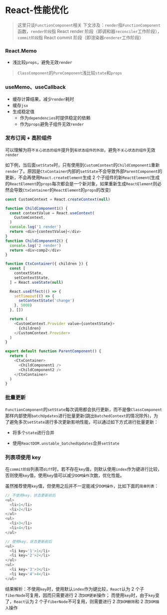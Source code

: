 # React-性能优化

> 这里只谈`FunctionComponent`相关
> 下文涉及：`render`指`FunctionComponent`函数，`render阶段`指 React render 阶段（即调和器`reconciler`工作阶段），`commit阶段`指 React commit 阶段（即渲染器`renderer`工作阶段）

### React.Memo

- 浅比较`props`，避免无效`render`

> `ClassComponent`的`PureComponent`浅比较`state`和`props`

### useMemo、useCallback

- 缓存计算结果，减少`render`耗时
- 缓存`jsx`
- 生成稳定值
  - 作为`dependencies`时提供稳定的依赖
  - 作为`props`避免子组件无效`render`

### 发布订阅 + 高阶组件

可以理解为将`不关心状态的组件`提升到`有状态组件的外部`，避免`不关心状态的组件`无效`render`

如下例，当后面`setState`时，只有使用到`CustomContext`的`ChildComponent1`重新`render`了。原因是`CtxContainer`内部的`setState`不会导致外部`ParentComponent`的更新，不会再使用`React.createElement`生成 2 个子组件的新`ReactElement`(生成的`ReactElement`的`props`每次都会是一个新对象，如果重新生成`ReactElement`则必然会导致`CtxContainer`的`ReactElement`的`props`的改变)

```ts
const CustomContext = React.createContext(null)

function ChildComponent1() {
  const contextValue = React.useContext(
    CustomContext,
  )
  console.log('1 render')
  return <div>{contextValue}</div>
}
function ChildComponent2() {
  console.log('2 render')
  return <div>comp2</div>
}

function CtxContainer({ children }) {
  const [
    contextState,
    setContextState,
  ] = React.useState(null)

  React.useEffect(() => {
    setTimeout(() => {
      setContextState('change')
    }, 5000)
  }, [])

  return (
    <CustomContext.Provider value={contextState}>
      {children}
    </CustomContext.Provider>
  )
}

export default function ParentComponent() {
  return (
    <CtxContainer>
      <ChildComponent1 />
      <ChildComponent2 />
    </CtxContainer>
  )
}
```

### 批量更新

`FunctionComponent`的`setState`每次调用都会执行更新，而不是像`ClassComponent`那样内部使用`batchUpdates`进行批量更新(跳出`BatchedContext`的情况除外)，为了避免多次`setState`进行多次更新影响性能，可以通过如下方式进行批量更新：

- 将多个`state`进行合并

- 使用`ReactDOM.unstable_batchedUpdates`合并`setState`

### 列表项使用 key

在`commit阶段`列表项`diff`时，若不存在`key`值，则默认使用`index`作为键进行比较，否则使用`key`值，使用`key`值可以减少`DOM操作`次数，优化性能。

虽然推荐使用`key`值，但使用之后并不一定能减少`DOM操作`，比如下面的`简单列表`：

```ts
// 不使用key，状态更新前后
<ul>
  <li>1</li>
  <li>2</li>
</ul>
<ul>
  <li>3</li>
  <li>4</li>
</ul>

// 使用key，状态更新前后
<ul>
  <li key='1'>1</li>
  <li key='2'>2</li>
</ul>
<ul>
  <li key='3'>3</li>
  <li key='4'>4</li>
</ul>

```

结果解析：不使用`key`时，使用默认`index`作为键比较，`React`认为 2 个子`fiberNode`可复用，因而只需要进行 2 次`DOM更新`操作；
而使用`key`时，由于`key`变了，`React`认为 2 个子`fiberNode`不可复用，则需要进行 2 次`DOM删除`和 2 次`DOM插入`操作
